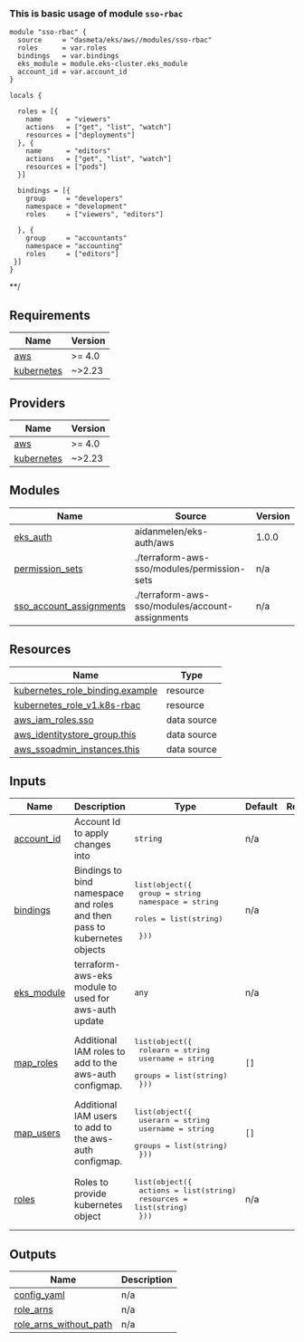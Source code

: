 <!-- BEGINNING OF PRE-COMMIT-TERRAFORM DOCS HOOK -->
### This is basic usage of module `sso-rbac`

```
module "sso-rbac" {
  source     = "dasmeta/eks/aws//modules/sso-rbac"
  roles      = var.roles
  bindings   = var.bindings
  eks_module = module.eks-cluster.eks_module
  account_id = var.account_id
}

locals {

  roles = [{
    name      = "viewers"
    actions   = ["get", "list", "watch"]
    resources = ["deployments"]
  }, {
    name      = "editors"
    actions   = ["get", "list", "watch"]
    resources = ["pods"]
  }]

  bindings = [{
    group     = "developers"
    namespace = "development"
    roles     = ["viewers", "editors"]

  }, {
    group     = "accountants"
    namespace = "accounting"
    roles     = ["editors"]
 }]
}
```
**/

## Requirements

| Name | Version |
|------|---------|
| <a name="requirement_aws"></a> [aws](#requirement\_aws) | >= 4.0 |
| <a name="requirement_kubernetes"></a> [kubernetes](#requirement\_kubernetes) | ~>2.23 |

## Providers

| Name | Version |
|------|---------|
| <a name="provider_aws"></a> [aws](#provider\_aws) | >= 4.0 |
| <a name="provider_kubernetes"></a> [kubernetes](#provider\_kubernetes) | ~>2.23 |

## Modules

| Name | Source | Version |
|------|--------|---------|
| <a name="module_eks_auth"></a> [eks\_auth](#module\_eks\_auth) | aidanmelen/eks-auth/aws | 1.0.0 |
| <a name="module_permission_sets"></a> [permission\_sets](#module\_permission\_sets) | ./terraform-aws-sso/modules/permission-sets | n/a |
| <a name="module_sso_account_assignments"></a> [sso\_account\_assignments](#module\_sso\_account\_assignments) | ./terraform-aws-sso/modules/account-assignments | n/a |

## Resources

| Name | Type |
|------|------|
| [kubernetes_role_binding.example](https://registry.terraform.io/providers/hashicorp/kubernetes/latest/docs/resources/role_binding) | resource |
| [kubernetes_role_v1.k8s-rbac](https://registry.terraform.io/providers/hashicorp/kubernetes/latest/docs/resources/role_v1) | resource |
| [aws_iam_roles.sso](https://registry.terraform.io/providers/hashicorp/aws/latest/docs/data-sources/iam_roles) | data source |
| [aws_identitystore_group.this](https://registry.terraform.io/providers/hashicorp/aws/latest/docs/data-sources/identitystore_group) | data source |
| [aws_ssoadmin_instances.this](https://registry.terraform.io/providers/hashicorp/aws/latest/docs/data-sources/ssoadmin_instances) | data source |

## Inputs

| Name | Description | Type | Default | Required |
|------|-------------|------|---------|:--------:|
| <a name="input_account_id"></a> [account\_id](#input\_account\_id) | Account Id to apply changes into | `string` | n/a | yes |
| <a name="input_bindings"></a> [bindings](#input\_bindings) | Bindings to bind namespace and roles and then pass to kubernetes objects | <pre>list(object({<br/>    group     = string<br/>    namespace = string<br/>    roles     = list(string)<br/><br/>  }))</pre> | n/a | yes |
| <a name="input_eks_module"></a> [eks\_module](#input\_eks\_module) | terraform-aws-eks module to used for aws-auth update | `any` | n/a | yes |
| <a name="input_map_roles"></a> [map\_roles](#input\_map\_roles) | Additional IAM roles to add to the aws-auth configmap. | <pre>list(object({<br/>    rolearn  = string<br/>    username = string<br/>    groups   = list(string)<br/>  }))</pre> | `[]` | no |
| <a name="input_map_users"></a> [map\_users](#input\_map\_users) | Additional IAM users to add to the aws-auth configmap. | <pre>list(object({<br/>    userarn  = string<br/>    username = string<br/>    groups   = list(string)<br/>  }))</pre> | `[]` | no |
| <a name="input_roles"></a> [roles](#input\_roles) | Roles to provide kubernetes object | <pre>list(object({<br/>    actions   = list(string)<br/>    resources = list(string)<br/>  }))</pre> | n/a | yes |

## Outputs

| Name | Description |
|------|-------------|
| <a name="output_config_yaml"></a> [config\_yaml](#output\_config\_yaml) | n/a |
| <a name="output_role_arns"></a> [role\_arns](#output\_role\_arns) | n/a |
| <a name="output_role_arns_without_path"></a> [role\_arns\_without\_path](#output\_role\_arns\_without\_path) | n/a |
<!-- END OF PRE-COMMIT-TERRAFORM DOCS HOOK -->
